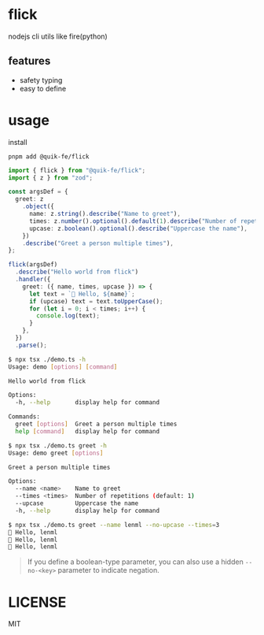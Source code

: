 # flick

nodejs cli utils like fire(python)

## features

- safety typing
- easy to define

# usage

install

```
pnpm add @quik-fe/flick
```

```ts
import { flick } from "@quik-fe/flick";
import { z } from "zod";

const argsDef = {
  greet: z
    .object({
      name: z.string().describe("Name to greet"),
      times: z.number().optional().default(1).describe("Number of repetitions"),
      upcase: z.boolean().optional().describe("Uppercase the name"),
    })
    .describe("Greet a person multiple times"),
};

flick(argsDef)
  .describe("Hello world from flick")
  .handler({
    greet: ({ name, times, upcase }) => {
      let text = `👋 Hello, ${name}`;
      if (upcase) text = text.toUpperCase();
      for (let i = 0; i < times; i++) {
        console.log(text);
      }
    },
  })
  .parse();
```

```bash
$ npx tsx ./demo.ts -h
Usage: demo [options] [command]

Hello world from flick

Options:
  -h, --help       display help for command

Commands:
  greet [options]  Greet a person multiple times
  help [command]   display help for command
```

```bash
$ npx tsx ./demo.ts greet -h
Usage: demo greet [options]

Greet a person multiple times

Options:
  --name <name>    Name to greet
  --times <times>  Number of repetitions (default: 1)
  --upcase         Uppercase the name
  -h, --help       display help for command
```

```bash
$ npx tsx ./demo.ts greet --name lenml --no-upcase --times=3
👋 Hello, lenml
👋 Hello, lenml
👋 Hello, lenml
```

> If you define a boolean-type parameter, you can also use a hidden `--no-<key>` parameter to indicate negation.

# LICENSE

MIT
